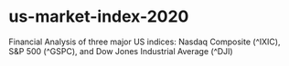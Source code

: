 # us-market-index-2020
Financial Analysis of three major US indices: Nasdaq Composite (^IXIC), S&amp;P 500 (^GSPC), and Dow Jones Industrial Average (^DJI)
